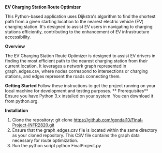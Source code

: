 **EV Charging Station Route Optimizer**

This Python-based application uses Dijkstra's algorithm to find the shortest path from a given starting location to the nearest electric vehicle (EV) charging station. It's designed to assist EV users in navigating to charging stations efficiently, contributing to the enhancement of EV infrastructure accessibility.

**Overview**

The EV Charging Station Route Optimizer is designed to assist EV drivers in finding the most efficient path to the nearest charging station from their current location. It leverages a network graph represented in graph_edges.csv, where nodes correspond to intersections or charging stations, and edges represent the roads connecting them.

**Getting Started**
Follow these instructions to get the project running on your local machine for development and testing purposes.
**
Prerequisites**
Ensure you have Python 3.x installed on your system. You can download it from python.org.

**Installation**
1.	Clone the repository:
     git clone https://github.com/gondal10/Final-Project-INFR2820.git
2.	Ensure that the graph_edges.csv file is located within the same directory as your cloned repository. This CSV file contains the graph data necessary for route optimization.
3.	Run the python script
     python FinalProject.py
